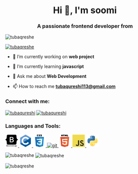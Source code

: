 <h1 align="center">Hi 👋, I'm soomi</h1>
<h3 align="center">A passionate frontend developer from</h3>

<p align="left"> <img src="https://komarev.com/ghpvc/?username=tubaqreshe&label=Profile%20views&color=0e75b6&style=flat" alt="tubaqreshe" /> </p>

<p align="left"> <a href="https://github.com/ryo-ma/github-profile-trophy"><img src="https://github-profile-trophy.vercel.app/?username=tubaqreshe" alt="tubaqreshe" /></a> </p>

- 🔭 I’m currently working on **web project**

- 🌱 I’m currently learning **javascript**

- 💬 Ask me about **Web Development**

- 📫 How to reach me **tubaqureshi113@gmail.com**

<h3 align="left">Connect with me:</h3>
<p align="left">
<a href="https://linkedin.com/in/tubaqureshi" target="blank"><img align="center" src="https://raw.githubusercontent.com/rahuldkjain/github-profile-readme-generator/master/src/images/icons/Social/linked-in-alt.svg" alt="tubaqureshi" height="30" width="40" /></a>
<a href="https://instagram.com/tubaqureshi" target="blank"><img align="center" src="https://raw.githubusercontent.com/rahuldkjain/github-profile-readme-generator/master/src/images/icons/Social/instagram.svg" alt="tubaqureshi" height="30" width="40" /></a>
</p>

<h3 align="left">Languages and Tools:</h3>
<p align="left"> <a href="https://getbootstrap.com" target="_blank" rel="noreferrer"> <img src="https://raw.githubusercontent.com/devicons/devicon/master/icons/bootstrap/bootstrap-plain-wordmark.svg" alt="bootstrap" width="40" height="40"/> </a> <a href="https://www.cprogramming.com/" target="_blank" rel="noreferrer"> <img src="https://raw.githubusercontent.com/devicons/devicon/master/icons/c/c-original.svg" alt="c" width="40" height="40"/> </a> <a href="https://www.w3schools.com/css/" target="_blank" rel="noreferrer"> <img src="https://raw.githubusercontent.com/devicons/devicon/master/icons/css3/css3-original-wordmark.svg" alt="css3" width="40" height="40"/> </a> <a href="https://git-scm.com/" target="_blank" rel="noreferrer"> <img src="https://www.vectorlogo.zone/logos/git-scm/git-scm-icon.svg" alt="git" width="40" height="40"/> </a> <a href="https://www.w3.org/html/" target="_blank" rel="noreferrer"> <img src="https://raw.githubusercontent.com/devicons/devicon/master/icons/html5/html5-original-wordmark.svg" alt="html5" width="40" height="40"/> </a> <a href="https://developer.mozilla.org/en-US/docs/Web/JavaScript" target="_blank" rel="noreferrer"> <img src="https://raw.githubusercontent.com/devicons/devicon/master/icons/javascript/javascript-original.svg" alt="javascript" width="40" height="40"/> </a> <a href="https://www.python.org" target="_blank" rel="noreferrer"> <img src="https://raw.githubusercontent.com/devicons/devicon/master/icons/python/python-original.svg" alt="python" width="40" height="40"/> </a> </p>

<p><img align="left" src="https://github-readme-stats.vercel.app/api/top-langs?username=tubaqreshe&show_icons=true&locale=en&layout=compact" alt="tubaqreshe" /></p>

<p>&nbsp;<img align="center" src="https://github-readme-stats.vercel.app/api?username=tubaqreshe&show_icons=true&locale=en" alt="tubaqreshe" /></p>

<p><img align="center" src="https://github-readme-streak-stats.herokuapp.com/?user=tubaqreshe&" alt="tubaqreshe" /></p>
